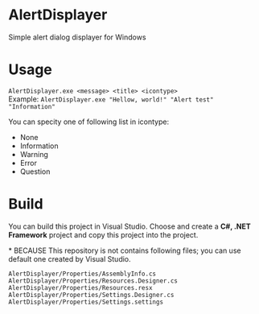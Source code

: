 # AlertDisplayer
Simple alert dialog displayer for Windows

# Usage
`AlertDisplayer.exe <message> <title> <icontype>`  
Example: `AlertDisplayer.exe "Hellow, world!" "Alert test" "Information"`  

You can specity one of following list in icontype:
- None
- Information
- Warning
- Error
- Question

# Build
You can build this project in Visual Studio.
Choose and create a **C#, .NET Framework** project and copy this project into the project.

\* BECAUSE This repository is not contains following files; you can use default one created by Visual Studio.
```
AlertDisplayer/Properties/AssemblyInfo.cs
AlertDisplayer/Properties/Resources.Designer.cs
AlertDisplayer/Properties/Resources.resx
AlertDisplayer/Properties/Settings.Designer.cs
AlertDisplayer/Properties/Settings.settings
```
